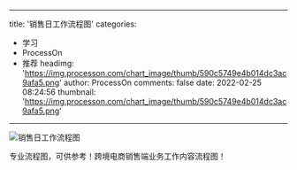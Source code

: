
---
title: '销售日工作流程图'
categories: 
 - 学习
 - ProcessOn
 - 推荐
headimg: 'https://img.processon.com/chart_image/thumb/590c5749e4b014dc3ac9afa5.png'
author: ProcessOn
comments: false
date: 2022-02-25 08:24:56
thumbnail: 'https://img.processon.com/chart_image/thumb/590c5749e4b014dc3ac9afa5.png'
---

<div>   
<img class="thumb" alt="销售日工作流程图" src="https://img.processon.com/chart_image/thumb/590c5749e4b014dc3ac9afa5.png" referrerpolicy="no-referrer">
<p>专业流程图，可供参考！跨境电商销售端业务工作内容流程图！</p>  
</div>
            